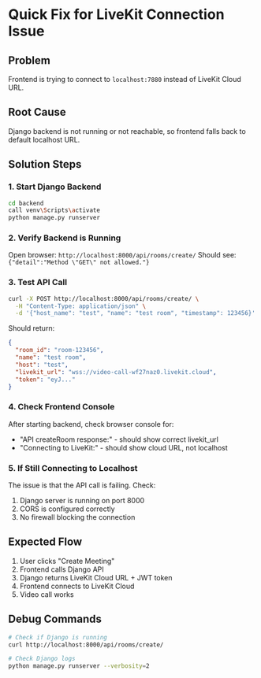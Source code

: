 # Quick Fix for LiveKit Connection Issue

## Problem
Frontend is trying to connect to `localhost:7880` instead of LiveKit Cloud URL.

## Root Cause
Django backend is not running or not reachable, so frontend falls back to default localhost URL.

## Solution Steps

### 1. Start Django Backend
```bash
cd backend
call venv\Scripts\activate
python manage.py runserver
```

### 2. Verify Backend is Running
Open browser: `http://localhost:8000/api/rooms/create/`
Should see: `{"detail":"Method \"GET\" not allowed."}`

### 3. Test API Call
```bash
curl -X POST http://localhost:8000/api/rooms/create/ \
  -H "Content-Type: application/json" \
  -d '{"host_name": "test", "name": "test room", "timestamp": 123456}'
```

Should return:
```json
{
  "room_id": "room-123456",
  "name": "test room", 
  "host": "test",
  "livekit_url": "wss://video-call-wf27naz0.livekit.cloud",
  "token": "eyJ..."
}
```

### 4. Check Frontend Console
After starting backend, check browser console for:
- "API createRoom response:" - should show correct livekit_url
- "Connecting to LiveKit:" - should show cloud URL, not localhost

### 5. If Still Connecting to Localhost
The issue is that the API call is failing. Check:
1. Django server is running on port 8000
2. CORS is configured correctly
3. No firewall blocking the connection

## Expected Flow
1. User clicks "Create Meeting"
2. Frontend calls Django API
3. Django returns LiveKit Cloud URL + JWT token
4. Frontend connects to LiveKit Cloud
5. Video call works

## Debug Commands
```bash
# Check if Django is running
curl http://localhost:8000/api/rooms/create/

# Check Django logs
python manage.py runserver --verbosity=2
```